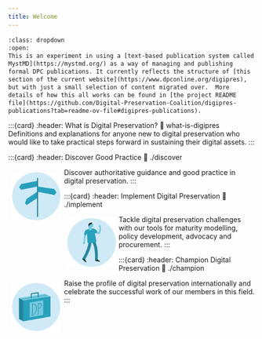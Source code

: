 ```yaml
---
title: Welcome
---
```


```{warning} Steady Now!
:class: dropdown
:open:
This is an experiment in using a [text-based publication system called MystMD](https://mystmd.org/) as a way of managing and publishing formal DPC publications. It currently reflects the structure of [this section of the current website](https://www.dpconline.org/digipres), but with just a small selection of content migrated over.  More details of how this all works can be found in [the project README file](https://github.com/Digital-Preservation-Coalition/digipres-publications?tab=readme-ov-file#digipres-publications).  
```

:::{card}
:header: What is Digital Preservation?
:link: what-is-digipres
Definitions and explanations for anyone new to digital preservation who would like to take practical steps forward in sustaining their digital assets.
:::

:::{card}
:header: Discover Good Practice
:link: ./discover
<div style="float: left; width: 100px; padding: 0.5em;"><img src="./images/icon_signpost.png"></div>
Discover authoritative guidance and good practice in digital preservation.
:::


:::{card}
:header: Implement Digital Preservation
:link: ./implement
<div style="float: left; width: 100px; padding: 0.4em;"><img src="./images/DPC_icons_CaseStudies_why_1.png"></div>
Tackle digital preservation challenges with our tools for maturity modelling, policy development, advocacy and procurement.
:::

:::{card}
:header: Champion Digital Preservation
:link: ./champion
<div style="float: left; width: 100px; padding: 0.5em;"><img src="./images/icon_case.png"></div>
Raise the profile of digital preservation internationally and celebrate the successful work of our members in this field.
:::
